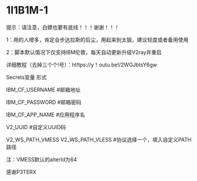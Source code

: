 # 1I1B1M-1

提示：请注意，白嫖也要有底线！！！谢谢！！！

1：用的人增多，肯定会步达拉斯的后尘，用起来别太狠，建议轻度或者备用使用

2：脚本默认情况下仅支持IBM伦敦，每天自动更新升级V2ray并重启

详细教程（去掉三个个!号）：ht!tps://y！outu.be!/2WGJbtsY6gw

Secrets变量	形式

IBM_CF_USERNAME	              #邮箱地址

IBM_CF_PASSWORD	              #邮箱密码

IBM_CF_APP_NAME	              #应用程序名

V2_UUID	                      #自定义UUID码

V2_WS_PATH_VMESS
V2_WS_PATH_VLESS	            #协议选择一个，填入自定义PATH路径

注：VMESS默认的alterId为64

感谢P3TERX
